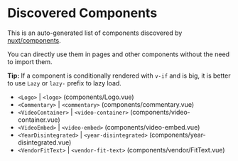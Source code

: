 # Discovered Components

This is an auto-generated list of components discovered by [nuxt/components](https://github.com/nuxt/components).

You can directly use them in pages and other components without the need to import them.

**Tip:** If a component is conditionally rendered with `v-if` and is big, it is better to use `Lazy` or `lazy-` prefix to lazy load.

- `<Logo>` | `<logo>` (components/Logo.vue)
- `<Commentary>` | `<commentary>` (components/commentary.vue)
- `<VideoContainer>` | `<video-container>` (components/video-container.vue)
- `<VideoEmbed>` | `<video-embed>` (components/video-embed.vue)
- `<YearDisintegrated>` | `<year-disintegrated>` (components/year-disintegrated.vue)
- `<VendorFitText>` | `<vendor-fit-text>` (components/vendor/FitText.vue)
